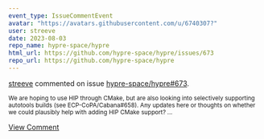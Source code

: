 ```yaml
---
event_type: IssueCommentEvent
avatar: "https://avatars.githubusercontent.com/u/6740307?"
user: streeve
date: 2023-08-03
repo_name: hypre-space/hypre
html_url: https://github.com/hypre-space/hypre/issues/673
repo_url: https://github.com/hypre-space/hypre
---
```


<a href='https://github.com/streeve' target='_blank'>streeve</a> commented on issue <a href='https://github.com/hypre-space/hypre/issues/673' target='_blank'>hypre-space/hypre#673</a>.

<small>We are hoping to use HIP through CMake, but are also looking into selectively supporting autotools builds (see ECP-CoPA/Cabana#658). Any updates here or thoughts on whether we could plausibly help with adding HIP CMake support? ...</small>

<a href='https://github.com/hypre-space/hypre/issues/673' target='_blank'>View Comment</a>